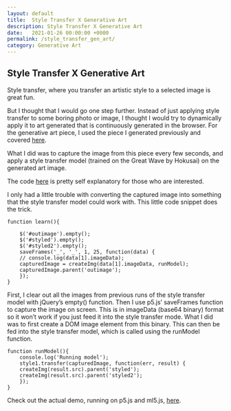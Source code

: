```yaml
---
layout: default
title:  Style Transfer X Generative Art
description: Style Transfer X Generative Art
date:   2021-01-26 00:00:00 +0000
permalink: /style_transfer_gen_art/
category: Generative Art
---
```

## Style Transfer X Generative Art

Style transfer, where you transfer an artistic style to a selected image is great fun. 

But I thought that I would go one step further. Instead of just applying style transfer to some boring photo or image, I thought I would try to dynamically apply it to art generated that is continuously generated in the browser. For the generative art piece, I used the piece I generated previously and covered [here][1].

What I did was to capture the image from this piece every few seconds, and apply a style transfer model (trained on the Great Wave by Hokusai) on the generated art image.

The code [here][2] is pretty self explanatory for those who are interested. 

I only had a little trouble with converting the captured image into something that the style transfer model could work with. This little code snippet does the trick. 
```
function learn(){

    $('#outimage').empty();
    $('#styled').empty();
    $('#styled2').empty();
    saveFrames('_', '_', 1, 25, function(data) {
    // console.log(data[1].imageData);
    capturedImage = createImg(data[1].imageData, runModel);
    capturedImage.parent('outimage');
    });
}
```

First, I clear out all the images from previous runs of the style transfer model with jQuery’s empty() function. Then I use p5.js’ saveFrames function to capture the image on screen. This is in imageData (base64 binary) format so it won’t work if you just feed it into the style transfer mode. What I did was to first create a DOM image element from this binary. This can then be fed into the style transfer model, which is called using the runModel function.
```
function runModel(){
    console.log('Running model');
    style1.transfer(capturedImage, function(err, result) {
    createImg(result.src).parent('styled');
    createImg(result.src).parent('styled2');
    });
}
```

Check out the actual demo, running on p5.js and ml5.js, [here][3]. 

[1]:	https://medium.com/creative-coding-space/meet-blobby-in-p5-js-5d9d99232400
[2]:	https://github.com/playgrdstar/styletransfer_x_generativeart
[3]:	https://playgrdstar.github.io/styletransfer_x_generativeart/
